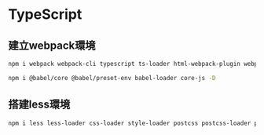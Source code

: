 # TypeScript

## 建立webpack環境
```bash
npm i webpack webpack-cli typescript ts-loader html-webpack-plugin webpack-dev-server -D
```

```bash
npm i @babel/core @babel/preset-env babel-loader core-js -D
```

## 搭建less環境
```bash
npm i less less-loader css-loader style-loader postcss postcss-loader postcss-preset-env -D
```